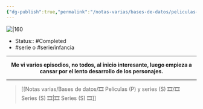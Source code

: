```yaml
---
{"dg-publish":true,"permalink":"/notas-varias/bases-de-datos/peliculas-p-y-series-s/s-black-ish/"}
---
```



![|160](https://m.media-amazon.com/images/M/MV5BNzYwNmQwZGItNzdmNy00Y2ZkLWIxYzUtNDY3ZGIyYzY2M2MzXkEyXkFqcGdeQXVyMzQ2MDI5NjU@._V1_SX300.jpg)

- Status:: #Completed 
- #serie o #serie/infancia 

---

**<center>Me vi varios episodios, no todos, al inicio interesante, luego empieza a cansar por el lento desarrollo de los personajes.</center>**


---

> [[Notas varias/Bases de datos/🎞️ Películas (P) y series (S) 🎞️/🎞️ Series (S) 🎞️\|🎞️ Series (S) 🎞️]]